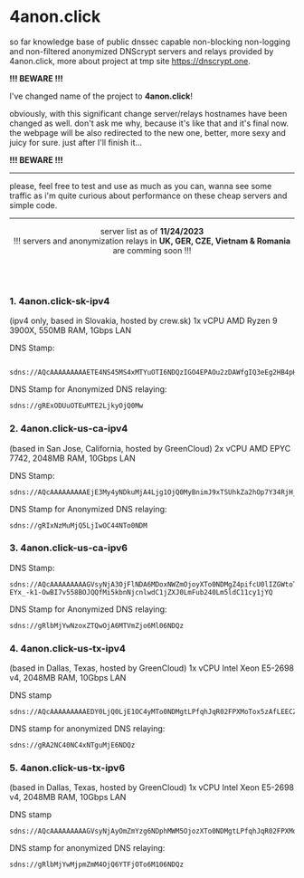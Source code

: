 # 4anon.click
so far knowledge base of public dnssec capable non-blocking non-logging and non-filtered anonymized DNScrypt servers and relays provided by 4anon.click, more about project at tmp site https://dnscrypt.one.

**!!! BEWARE !!!**

I've changed name of the project to **4anon.click**!


obviously, with this significant change server/relays hostnames have been changed as well. don't ask me why, because it's like that and it's final now. the webpage will be also redirected to the new one, better, more sexy and juicy for sure. just after I'll finish it...

**!!! BEWARE !!!**


**********************************************************************************************************************************
please, feel free to test and use as much as you can, wanna see some traffic as i'm quite curious about performance on these cheap servers and simple code.
**********************************************************************************************************************************

<p align="center">
server list as of <b>11/24/2023</b></br>!!! servers and anonymization relays in <b>UK, GER, CZE, Vietnam & Romania</b> are comming soon !!!
</p>

<br>
</br>

### 1. **4anon.click-sk-ipv4**
(ipv4 only, based in Slovakia, hosted by crew.sk)
1x vCPU AMD Ryzen 9 3900X, 550MB RAM, 1Gbps LAN

DNS Stamp:
```
 sdns://AQcAAAAAAAAAETE4NS45MS4xMTYuOTI6NDQzIGO4EPAOu2zDAWfgIQ3eEg2HB4pH7uTnJpNz71Ma0K7FITIuZG5zY3J5cHQtY2VydC5hbm9uNC5uZXQtc2staXB2NA
```
 
DNS Stamp for Anonymized DNS relaying:
```
sdns://gRExODUuOTEuMTE2LjkyOjQ0Mw
```

### 2. **4anon.click-us-ca-ipv4**
(based in San Jose, California, hosted by GreenCloud)
2x vCPU AMD EPYC 7742, 2048MB RAM, 10Gbps LAN

DNS Stamp:
```
sdns://AQcAAAAAAAAAEjE3My4yNDkuMjA4Ljg1OjQ0MyBnimJ9xTSUhkZa2hOp7Y34RjH_6TX47AEju_nnwE4lBB8yLmRuc2NyeXB0LWNlcnQuYW5vbjQubmV0LXVzLWNh
```

DNS Stamp for Anonymized DNS relaying:
```
sdns://gRIxNzMuMjQ5LjIwOC44NTo0NDM
```
 
### 3. **4anon.click-us-ca-ipv6**


DNS Stamp:
```
sdns://AQcAAAAAAAAAGVsyNjA3OjFlNDA6MDoxNWZmOjoyXTo0NDMgZ4pifcU0lIZGWtoTqe2N-EYx_-k1-OwBI7v558BOJQQfMi5kbnNjcnlwdC1jZXJ0LmFub240Lm5ldC11cy1jYQ
```

DNS Stamp for Anonymized DNS relaying:
```
sdns://gRlbMjYwNzoxZTQwOjA6MTVmZjo6Ml06NDQz
```

### 4. **4anon.click-us-tx-ipv4**
(based in Dallas, Texas, hosted by GreenCloud)
1x vCPU Intel Xeon E5-2698 v4, 2048MB RAM, 10Gbps LAN

DNS stamp
```
sdns://AQcAAAAAAAAAEDY0LjQ0LjE1OC4yMTo0NDMgtLPfqhJqR02FPXMoTox5zAfLEECZUI5MVmYTKoBBauIfMi5kbnNjcnlwdC1jZXJ0LmFub240Lm5ldC11cy10eA
```

DNS stamp for anonymized DNS relaying:
```
sdns://gRA2NC40NC4xNTguMjE6NDQz
```

### 5. **4anon.click-us-tx-ipv6**
(based in Dallas, Texas, hosted by GreenCloud)
1x vCPU Intel Xeon E5-2698 v4, 2048MB RAM, 10Gbps LAN

DNS stamp
```
sdns://AQcAAAAAAAAAGVsyNjAyOmZmYzg6NDphMWM5OjozXTo0NDMgtLPfqhJqR02FPXMoTox5zAfLEECZUI5MVmYTKoBBauIfMi5kbnNjcnlwdC1jZXJ0LmFub240Lm5ldC11cy10eA
```

DNS stamp for anonymized DNS relaying:
```
sdns://gRlbMjYwMjpmZmM4OjQ6YTFjOTo6M106NDQz
```





